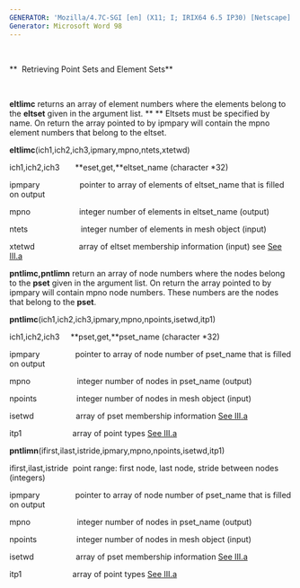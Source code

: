 ```yaml
---
GENERATOR: 'Mozilla/4.7C-SGI [en] (X11; I; IRIX64 6.5 IP30) [Netscape]'
Generator: Microsoft Word 98
---
```


 

**  Retrieving Point Sets and Element Sets**

 

 **eltlimc** returns an array of element numbers where the elements
 belong to the **eltset** given in the argument list. ** ** Eltsets must
 be specified by name. On return the array pointed to by ipmpary will
 contain the mpno element numbers that belong to the eltset.

  **eltlimc**(ich1,ich2,ich3,ipmary,mpno,ntets,xtetwd)
 
   ich1,ich2,ich3       **eset,get,**eltset\_name (character
*32)

   ipmpary                  pointer to array of elements of
   eltset\_name that is filled on output

   mpno                      integer number of elements in
   eltset\_name (output)

   ntets                        integer number of elements in mesh
   object (input)

   xtetwd                    array of eltset membership information
   (input) see [See III.a](meshobject.md)

 **pntlimc,pntlimn** return an array of node numbers where the nodes
 belong to the **pset** given in the argument list. On return the array
 pointed to by ipmpary will contain mpno node numbers. These numbers
 are the nodes that belong to the **pset**.

  **pntlimc**(ich1,ich2,ich3,ipmary,mpno,npoints,isetwd,itp1)

ich1,ich2,ich3     **pset,get,**pset\_name (character
*32)

ipmpary                pointer to array of node number of pset\_name
that is filled on output

mpno                     integer number of nodes in pset\_name (output)

npoints                  integer number of nodes in mesh object (input)

isetwd                   array of pset membership information [See
III.a](meshobject.md)

itp1                       array of point types [See
III.a](meshobject.md)



**pntlimn**(ifirst,ilast,istride,ipmary,mpno,npoints,isetwd,itp1)

ifirst,ilast,istride  point range: first node, last node, stride between
nodes (integers)

ipmpary                pointer to array of node number of pset\_name
that is filled on output

mpno                     integer number of nodes in pset\_name (output)

npoints                  integer number of nodes in mesh object (input)

isetwd                   array of pset membership information [See
III.a](meshobject.md)

itp1                       array of point types [See
III.a](meshobject.md)

